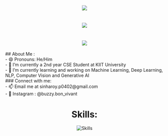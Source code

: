 <h1 align="center">
    <img src="https://readme-typing-svg.herokuapp.com/?font=Righteous&size=35&center=true&vCenter=true&width=500&height=70&duration=6000&lines=Hi+Folks!+👋;" />
</h1>
<h1 align="center">
    <img src="https://readme-typing-svg.herokuapp.com/?font=Righteous&size=35&center=true&vCenter=true&width=500&height=70&duration=6000&lines=I'm+Pragyadipta!;" />
</h1>
<h1 align="center">
    <img src="https://readme-typing-svg.herokuapp.com/?font=Righteous&size=35&center=true&vCenter=true&width=540&height=70&duration=6000&lines=AI-ML+Developer+and+Enthusiast;" />
</h1>
## About Me :
</br>
- 😄 Pronouns: He/Him
</br>
- 🌱 I’m currently a 2nd year CSE Student at KIIT University
</br>
- 🔭 I’m currently learning and working on Machine Learning, Deep Learning, NLP, Computer Vision and Generative AI
</br>
### Connect with me:
</br>
- 📫 Email me at sinharoy.p0402@gmail.com
</br>
- 💬 Instagram : @buzzy.bon_vivant
</br>
<h1 align='center'>Skills:</h1>
  <p align="center">
  <img align="center" src="https://skillicons.dev/icons?i=git,github,c,cpp,css,html,java,tensorflow,pytorch,vscode,python,mysql,discord,opencv,sklearn" alt="Skills">
  <br>
</p>
<!--
**Pragyadipta-Sinha-Roy/Pragyadipta-Sinha-Roy** is a ✨ _special_ ✨ repository because its `README.md` (this file) appears on your GitHub profile.

Here are some ideas to get you started:

- 😄 Pronouns: He/Him
- 🔭 I’m currently working on ...
- 🌱 I’m currently learning ...
- 👯 I’m looking to collaborate on ...
- 🤔 I’m looking for help with ...
- 💬 Ask me about ...
- 📫 How to reach me: ...
- ⚡ Fun fact: ...
-->
